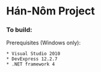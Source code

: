 Hán-Nôm Project
=============

### To build:

Prerequisites (Windows only):

    * Visual Studio 2010
    * DevExpress 12.2.7
	* .NET framework 4